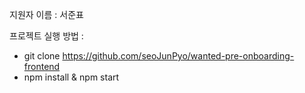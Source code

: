 지원자 이름 : 서준표

프로젝트 실행 방법 : 
- git clone https://github.com/seoJunPyo/wanted-pre-onboarding-frontend
- npm install & npm start
                
